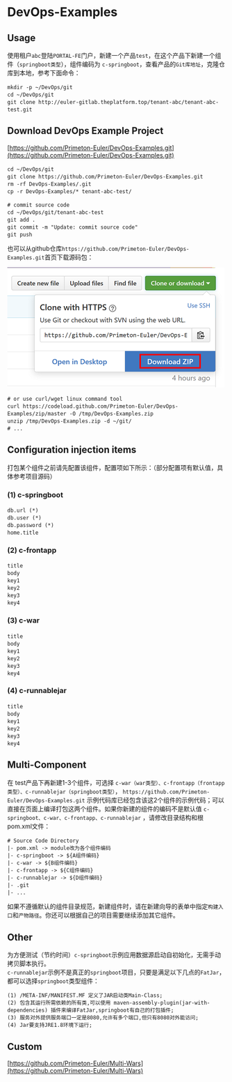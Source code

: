 # DevOps-Examples
  
  
## Usage  
  
使用租户`abc`登陆`PORTAL-FE`门户，新建一个产品`test`，在这个产品下新建一个组件（`springboot类型`），组件编码为 `c-springboot`，查看产品的`Git库地址`，克隆仓库到本地，参考下面命令：  
  
`mkdir -p ~/DevOps/git`  
`cd ~/DevOps/git`  
`git clone http://euler-gitlab.theplatform.top/tenant-abc/tenant-abc-test.git `  
  
## Download DevOps Example Project

[https://github.com/Primeton-Euler/DevOps-Examples.git](https://github.com/Primeton-Euler/DevOps-Examples.git)  
  
`cd ~/DevOps/git`  
`git clone https://github.com/Primeton-Euler/DevOps-Examples.git`  
`rm -rf DevOps-Examples/.git`  
`cp -r DevOps-Examples/* tenant-abc-test/`  
  
`# commit source code`  
`cd ~/DevOps/git/tenant-abc-test`  
`git add .`  
`git commit -m "Update: commit source code"`  
`git push`  
  
也可以从github仓库`https://github.com/Primeton-Euler/DevOps-Examples.git`首页下载源码包：  
  
  
<img src="README/source.png" />  
  
  
`# or use curl/wget linux command tool`  
`curl https://codeload.github.com/Primeton-Euler/DevOps-Examples/zip/master -O /tmp/DevOps-Examples.zip`  
`unzip /tmp/DevOps-Examples.zip -d ~/git/`  
`# ...`  
  
  
## Configuration injection items  
  
打包某个组件之前请先配置该组件，配置项如下所示：（部分配置项有默认值，具体参考项目源码）  
  
### (1) c-springboot  
  
`db.url (*)`  
`db.user (*)`  
`db.password (*)`  
`home.title`  
  
### (2) c-frontapp  
  
`title`  
`body`  
`key1`  
`key2`  
`key3`  
`key4`  
  
### (3) c-war  
  
`title`  
`body`  
`key1`  
`key2`  
`key3`  
`key4`  
  
### (4) c-runnablejar  
  
`title`  
`body`  
`key1`  
`key2`  
`key3`  
`key4`  
  
  
## Multi-Component
  
在 test产品下再新建1-3个组件，可选择 `c-war（war类型）、c-frontapp（frontapp类型）、c-runnablejar（springboot类型）`， `https://github.com/Primeton-Euler/DevOps-Examples.git` 示例代码库已经包含该这2个组件的示例代码；可以直接在页面上编译打包这两个组件。如果你新建的组件的编码不是默认值  `c-springboot、c-war、c-frontapp、c-runnablejar` ，请修改目录结构和根pom.xml文件：  
  
`# Source Code Directory`  
`|- pom.xml -> module改为各个组件编码`  
`|- c-springboot -> ${A组件编码}`  
`|- c-war -> ${B组件编码}`  
`|- c-frontapp -> ${C组件编码}`  
`|- c-runnablejar -> ${D组件编码}`  
`|- .git`  
`|- ...`  
  
如果不遵循默认的组件目录规范，新建组件时，请在新建向导的表单中指定`构建入口`和`产物路径`。你还可以根据自己的项目需要继续添加其它组件。  
  
  
## Other  
  
为方便测试（节约时间）`c-springboot`示例应用数据源启动自初始化，无需手动拷贝脚本执行。  
`c-runnablejar`示例不是真正的`springboot`项目，只要是满足以下几点的`FatJar`，都可以选择`springboot`类型组件：  
  
`(1) /META-INF/MANIFEST.MF 定义了JAR启动类Main-Class;`  
`(2) 包含其运行所需依赖的所有类,可以使用 maven-assembly-plugin(jar-with-dependencies) 插件来编译FatJar,springboot有自己的打包插件;`  
`(3) 服务对外提供服务端口一定是8080,允许有多个端口,但只有8080对外能访问;`  
`(4) Jar要支持JRE1.8环境下运行;`  
  
## Custom    
  
[https://github.com/Primeton-Euler/Multi-Wars](https://github.com/Primeton-Euler/Multi-Wars)
  